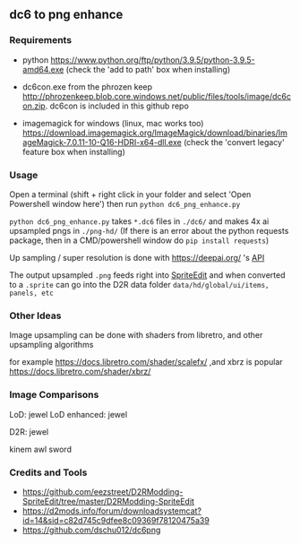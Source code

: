 ## dc6 to png enhance

### Requirements
- python https://www.python.org/ftp/python/3.9.5/python-3.9.5-amd64.exe  (check the 'add to path' box when installing)

- dc6con.exe from the phrozen keep http://phrozenkeep.blob.core.windows.net/public/files/tools/image/dc6con.zip. dc6con is included in this github repo

- imagemagick for windows (linux, mac works too)  https://download.imagemagick.org/ImageMagick/download/binaries/ImageMagick-7.0.11-10-Q16-HDRI-x64-dll.exe (check the 'convert legacy' feature box when installing)


### Usage
Open a terminal (shift + right click in your folder and select 'Open Powershell window here') then run `python dc6_png_enhance.py`

`python dc6_png_enhance.py` takes `*.dc6` files in `./dc6/` and makes 4x ai upsampled pngs in `./png-hd/`
(If there is an error about the python requests package, then in a CMD/powershell window do `pip install requests`)

Up sampling / super resolution is done with https://deepai.org/ 's [API](https://deepai.org/machine-learning-model/torch-srgan)

The output upsampled `.png` feeds right into [SpriteEdit](https://github.com/eezstreet/D2RModding-SpriteEdit/tree/master/D2RModding-SpriteEdit) and when converted to a `.sprite` can go into the D2R data folder `data/hd/global/ui/items, panels, etc`


### Other Ideas
Image upsampling can be done with shaders from libretro, and other upsampling algorithms

for example https://docs.libretro.com/shader/scalefx/ ,and  xbrz is popular https://docs.libretro.com/shader/xbrz/


### Image Comparisons

LoD:  jewel
LoD enhanced:  jewel

D2R: jewel

kinem awl sword


### Credits and Tools
- https://github.com/eezstreet/D2RModding-SpriteEdit/tree/master/D2RModding-SpriteEdit
- https://d2mods.info/forum/downloadsystemcat?id=14&sid=c82d745c9dfee8c09369f78120475a39
- https://github.com/dschu012/dc6png
